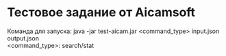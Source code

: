 # Тестовое задание от Aicamsoft
Команда для запуска: java -jar test-aicam.jar <command_type> input.json output.json\
<command_type>: search/stat
